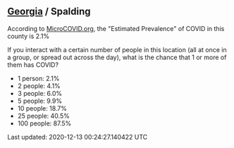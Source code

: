 
## [Georgia](/united-states/georgia) / Spalding

According to [MicroCOVID.org](http://microcovid.org),
the "Estimated Prevalence" of COVID in this county is 2.1%

If you interact with a certain number of people in this location
(all at once in a group, or spread out across the day), what is the chance that
1 or more of them has COVID?

- 1 person: 2.1%
- 2 people: 4.1%
- 3 people: 6.0%
- 5 people: 9.9%
- 10 people: 18.7%
- 25 people: 40.5%
- 100 people: 87.5%

Last updated: 2020-12-13 00:24:27.140422 UTC
